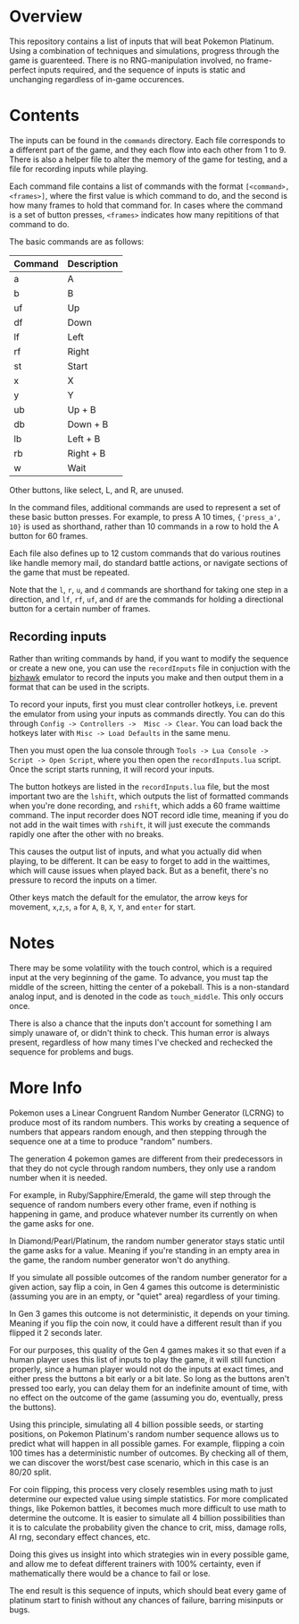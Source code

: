 # Overview

This repository contains a list of inputs that will beat Pokemon Platinum.  Using a combination of techniques and simulations, progress through the game is guarenteed. There is no RNG-manipulation involved, no frame-perfect inputs required, and the sequence of inputs is static and unchanging regardless of in-game occurences.

# Contents

The inputs can be found in the `commands` directory.  Each file corresponds to a different part of the game, and they each flow into each other from 1 to 9.  There is also a helper file to alter the memory of the game for testing, and a file for recording inputs while playing.

Each command file contains a list of commands with the format `[<command>, <frames>]`, where the first value is which command to do, and the second is how many frames to hold that command for.  In cases where the command is a set of button presses, `<frames>` indicates how many repititions of that command to do.

The basic commands are as follows:

| Command | Description |
| ------------- | ------------- |
| a  | A |
| b  | B |
| uf  | Up |
| df  | Down |
| lf  | Left |
| rf  | Right |
| st  | Start |
| x | X |
| y | Y |
| ub  | Up + B |
| db  | Down + B |
| lb  | Left + B |
| rb  | Right + B |
| w  | Wait |

Other buttons, like select, L, and R, are unused.

In the command files, additional commands are used to represent a set of these basic button presses. For example, to press A 10 times, `{'press_a', 10}` is used as shorthand, rather than 10 commands in a row to hold the A button for 60 frames.

Each file also defines up to 12 custom commands that do various routines like handle memory mail, do standard battle actions, or navigate sections of the game that must be repeated.

Note that the `l`, `r`, `u`, and `d` commands are shorthand for taking one step in a direction, and `lf`, `rf`, `uf`, and `df` are the commands for holding a directional button for a certain number of frames.

## Recording inputs

Rather than writing commands by hand, if you want to modify the sequence or create a new one, you can use the `recordInputs` file in conjuction with the [bizhawk](https://tasvideos.org/BizHawk) emulator to record the inputs you make and then output them in a format that can be used in the scripts.  

To record your inputs, first you must clear controller hotkeys, i.e. prevent the emulator from using your inputs as commands directly. You can do this through `Config -> Controllers ->  Misc -> Clear`.  You can load back the hotkeys later with `Misc -> Load Defaults` in the same menu.

Then you must open the lua console through `Tools -> Lua Console -> Script -> Open Script`, where you then open the `recordInputs.lua` script.  Once the script starts running, it will record your inputs.

The button hotkeys are listed in the `recordInputs.lua` file, but the most important two are the `lshift`, which outputs the list of formatted commands when you're done recording, and `rshift`, which adds a 60 frame waittime command.  The input recorder does NOT record idle time, meaning if you do not add in the wait times with `rshift`, it will just execute the commands rapidly one after the other with no breaks. 

This causes the output list of inputs, and what you actually did when playing, to be different.  It can be easy to forget to add in the waittimes, which will cause issues when played back.  But as a benefit, there's no pressure to record the inputs on a timer.

Other keys match the default for the emulator, the arrow keys for movement, `x`,`z`,`s`, `a` for `A`, `B`, `X`, `Y`, and `enter` for start.   

# Notes

There may be some volatility with the touch control, which is a required input at the very beginning of the game.  To advance, you must tap the middle of the screen, hitting the center of a pokeball.  This is a non-standard analog input, and is denoted in the code as `touch_middle`.  This only occurs once.

There is also a chance that the inputs don't account for something I am simply unaware of, or didn't think to check.  This human error is always present, regardless of how many times I've checked and rechecked the sequence for problems and bugs.

# More Info

Pokemon uses a Linear Congruent Random Number Generator (LCRNG) to produce most of its random numbers.  This works by creating a sequence of numbers that appears random enough, and then stepping through the sequence one at a time to produce "random" numbers.

The generation 4 pokemon games are different from their predecessors in that they do not cycle through random numbers, they only use a random number when it is needed.  

For example, in Ruby/Sapphire/Emerald, the game will step through the sequence of random numbers every other frame, even if nothing is happening in game, and produce whatever number its currently on when the game asks for one. 

In Diamond/Pearl/Platinum, the random number generator stays static until the game asks for a value.  Meaning if you're standing in an empty area in the game, the random number generator won't do anything.

If you simulate all possible outcomes of the random number generator for a given action, say flip a coin, in Gen 4 games this outcome is deterministic (assuming you are in an empty, or "quiet" area) regardless of your timing.

In Gen 3 games this outcome is not deterministic, it depends on your timing.  Meaning if you flip the coin now, it could have a different result than if you flipped it 2 seconds later.

For our purposes, this quality of the Gen 4 games makes it so that even if a human player uses this list of inputs to play the game, it will still function properly, since a human player would not do the inputs at exact times, and either press the buttons a bit early or a bit late.  So long as the buttons aren't pressed too early, you can delay them for an indefinite amount of time, with no effect on the outcome of the game (assuming you do, eventually, press the buttons).

Using this principle, simulating all 4 billion possible seeds, or starting positions, on Pokemon Platinum's random number sequence allows us to predict what will happen in all possible games.  For example, flipping a coin 100 times has a deterministic number of outcomes.  By checking all of them, we can discover the worst/best case scenario, which in this case is an 80/20 split.

For coin flipping, this process very closely resembles using math to just determine our expected value using simple statistics.  For more complicated things, like Pokemon battles, it becomes much more difficult to use math to determine the outcome.  It is easier to simulate all 4 billion possibilities than it is to calculate the probability given the chance to crit, miss, damage rolls, AI rng, secondary effect chances, etc. 

Doing this gives us insight into which strategies win in every possible game, and allow me to defeat different trainers with 100% certainty, even if mathematically there would be a chance to fail or lose.

The end result is this sequence of inputs, which should beat every game of platinum start to finish without any chances of failure, barring misinputs or bugs.